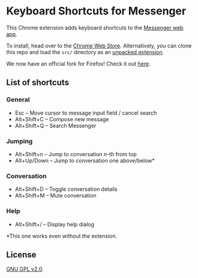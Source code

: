 # Keyboard Shortcuts for Messenger

This Chrome extension adds keyboard shortcuts to the [Messenger web app](http://messenger.com).

To install, head over to the [Chrome Web Store](https://chrome.google.com/webstore/detail/keyboard-shortcuts-for-me/elgfaolomlhhmppjdicpgpmglkllebfb?hl=en-US&gl=US).
Alternatively, you can clone this repo and load the `src/` directory as an [unpacked extension](https://developer.chrome.com/extensions/getstarted#unpacked).

We now have an official fork for Firefox! Check it out [here](https://github.com/sarangjo/messenger-shortcuts).

## List of shortcuts
### General
* Esc &ndash; Move cursor to message input field / cancel search
* Alt+Shift+C &ndash; Compose new message
* Alt+Shift+Q &ndash; Search Messenger

### Jumping
* Alt+Shift+<i>n</i> &ndash; Jump to conversation <i>n</i>-th from top
* Alt+Up/Down &ndash; Jump to conversation one above/below*

### Conversation
* Alt+Shift+D &ndash; Toggle conversation details
* Alt+Shift+M &ndash; Mute conversation

### Help
* Alt+Shift+/ &ndash; Display help dialog

*This one works even without the extension.

## License

[GNU GPL v2.0](https://www.gnu.org/licenses/gpl-2.0.txt).
